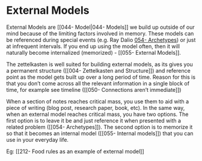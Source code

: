 # External Models

External Models are [[044- Model|044- Models]] we build up outside of our mind because of the limiting factors involved in memory. These models can be referenced during special events (e.g. Ray Dalio [054- Archetypes](054-%20Archetypes.md)) or just at infrequent intervals. If you end up using the model often, then it will naturally become internalized (memorized) - [[055- External Models]].

The zettelkasten is well suited for building external models, as its gives you a permanent structure ([[004- Zettelkasten and Structure]]) and reference point as the model gets built up over a long period of time. Reason for this is that you don’t come across all the relevant information in a single block of time, for example see timeline ([[050- Connections aren’t immediate]])

When a section of notes reaches critical mass, you use them to aid with a piece of writing (blog post, research paper, book, etc). In the same way, when an external model reaches critical mass, you have two options. The first option is to leave it be and just reference it when presented with a related problem ([[054- Archetypes]]). The second option is to memorize it so that it becomes an internal model ([[055- Internal models]]) that you can use in your everyday life.

Eg: [[212- Food rules as an example of external model]]